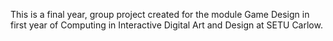 This is a final year, group project created for the module Game Design in first year of Computing in Interactive Digital Art and Design at SETU Carlow.
